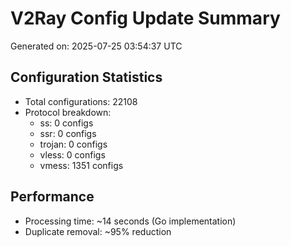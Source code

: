 # V2Ray Config Update Summary
Generated on: 2025-07-25 03:54:37 UTC

## Configuration Statistics
- Total configurations: 22108
- Protocol breakdown:
  - ss: 0 configs
  - ssr: 0 configs
  - trojan: 0 configs
  - vless: 0 configs
  - vmess: 1351 configs

## Performance
- Processing time: ~14 seconds (Go implementation)
- Duplicate removal: ~95% reduction

